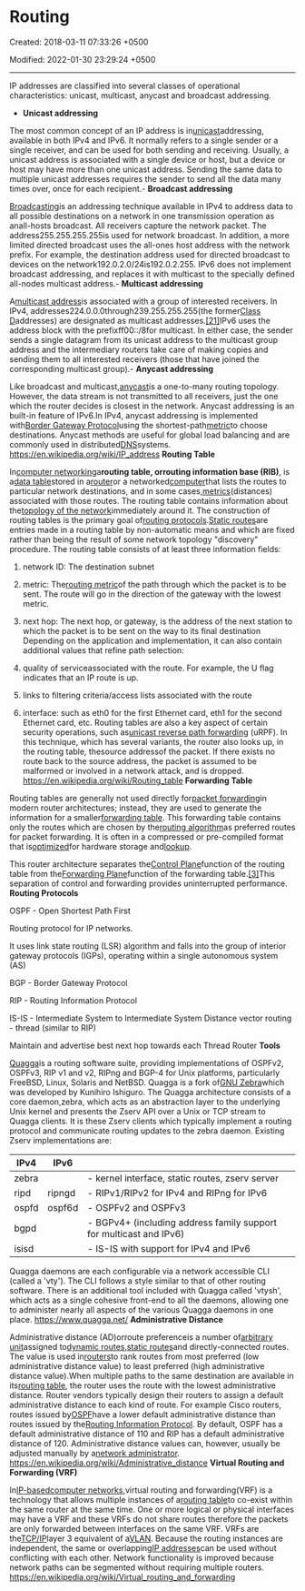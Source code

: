# Routing

Created: 2018-03-11 07:33:26 +0500

Modified: 2022-01-30 23:29:24 +0500

---

IP addresses are classified into several classes of operational characteristics: unicast, multicast, anycast and broadcast addressing.
-   **Unicast addressing**

The most common concept of an IP address is in[unicast](https://en.wikipedia.org/wiki/Unicast)addressing, available in both IPv4 and IPv6. It normally refers to a single sender or a single receiver, and can be used for both sending and receiving. Usually, a unicast address is associated with a single device or host, but a device or host may have more than one unicast address. Sending the same data to multiple unicast addresses requires the sender to send all the data many times over, once for each recipient.-   **Broadcast addressing**

[Broadcasting](https://en.wikipedia.org/wiki/Broadcasting_(computing))is an addressing technique available in IPv4 to address data to all possible destinations on a network in one transmission operation as anall-hosts broadcast. All receivers capture the network packet. The address255.255.255.255is used for network broadcast. In addition, a more limited directed broadcast uses the all-ones host address with the network prefix. For example, the destination address used for directed broadcast to devices on the network192.0.2.0/24is192.0.2.255.
IPv6 does not implement broadcast addressing, and replaces it with multicast to the specially defined all-nodes multicast address.-   **Multicast addressing**

A[multicast address](https://en.wikipedia.org/wiki/Multicast_address)is associated with a group of interested receivers. In IPv4, addresses224.0.0.0through239.255.255.255(the former[Class D](https://en.wikipedia.org/wiki/Classful_network)addresses) are designated as multicast addresses.[[21]](https://en.wikipedia.org/wiki/IP_address#cite_note-rfc5771-21)IPv6 uses the address block with the prefixff00::/8for multicast. In either case, the sender sends a single datagram from its unicast address to the multicast group address and the intermediary routers take care of making copies and sending them to all interested receivers (those that have joined the corresponding multicast group).-   **Anycast addressing**

Like broadcast and multicast,[anycast](https://en.wikipedia.org/wiki/Anycast)is a one-to-many routing topology. However, the data stream is not transmitted to all receivers, just the one which the router decides is closest in the network. Anycast addressing is an built-in feature of IPv6.In IPv4, anycast addressing is implemented with[Border Gateway Protocol](https://en.wikipedia.org/wiki/Border_Gateway_Protocol)using the shortest-path[metric](https://en.wikipedia.org/wiki/Metrics_(networking))to choose destinations. Anycast methods are useful for global load balancing and are commonly used in distributed[DNS](https://en.wikipedia.org/wiki/Domain_name_system)systems.
<https://en.wikipedia.org/wiki/IP_address>
**Routing Table**

In[computer networking](https://en.wikipedia.org/wiki/Computer_networking)a**routing table, orrouting information base (RIB)**, is a[data table](https://en.wikipedia.org/wiki/Data_table)stored in a[router](https://en.wikipedia.org/wiki/Router_(computing))or a networked[computer](https://en.wikipedia.org/wiki/Computer)that lists the routes to particular network destinations, and in some cases,[metrics](https://en.wikipedia.org/wiki/Metrics_(networking))(distances) associated with those routes. The routing table contains information about the[topology of the network](https://en.wikipedia.org/wiki/Network_topology)immediately around it. The construction of routing tables is the primary goal of[routing protocols](https://en.wikipedia.org/wiki/Routing_protocol).[Static routes](https://en.wikipedia.org/wiki/Static_route)are entries made in a routing table by non-automatic means and which are fixed rather than being the result of some network topology "discovery" procedure.
The routing table consists of at least three information fields:

1.  network ID: The destination subnet

2.  metric: The[routing metric](https://en.wikipedia.org/wiki/Routing_metric)of the path through which the packet is to be sent. The route will go in the direction of the gateway with the lowest metric.

3.  next hop: The next hop, or gateway, is the address of the next station to which the packet is to be sent on the way to its final destination
Depending on the application and implementation, it can also contain additional values that refine path selection:

1.  quality of serviceassociated with the route. For example, the U flag indicates that an IP route is up.

2.  links to filtering criteria/access lists associated with the route

3.  interface: such as eth0 for the first Ethernet card, eth1 for the second Ethernet card, etc.
Routing tables are also a key aspect of certain security operations, such as[unicast reverse path forwarding](https://en.wikipedia.org/wiki/Unicast_reverse_path_forwarding) (uRPF). In this technique, which has several variants, the router also looks up, in the routing table, thesource addressof the packet. If there exists no route back to the source address, the packet is assumed to be malformed or involved in a network attack, and is dropped.
<https://en.wikipedia.org/wiki/Routing_table>
**Forwarding Table**

Routing tables are generally not used directly for[packet forwarding](https://en.wikipedia.org/wiki/Packet_forwarding)in modern router architectures; instead, they are used to generate the information for a smaller[forwarding table](https://en.wikipedia.org/wiki/Forwarding_table). This forwarding table contains only the routes which are chosen by the[routing algorithm](https://en.wikipedia.org/wiki/Routing_algorithm)as preferred routes for packet forwarding. It is often in a compressed or pre-compiled format that is[optimized](https://en.wikipedia.org/wiki/Optimisation_(computer_science))for hardware storage and[lookup](https://en.wikipedia.org/wiki/Lookup).

This router architecture separates the[Control Plane](https://en.wikipedia.org/wiki/Control_Plane)function of the routing table from the[Forwarding Plane](https://en.wikipedia.org/wiki/Forwarding_Plane)function of the forwarding table.[[3]](https://en.wikipedia.org/wiki/Routing_table#cite_note-3)This separation of control and forwarding provides uninterrupted performance.
**Routing Protocols**

OSPF - Open Shortest Path First

Routing protocol for IP networks.

It uses link state routing (LSR) algorithm and falls into the group of interior gateway protocols (IGPs), operating within a single autonomous system (AS)

BGP - Border Gateway Protocol

RIP - Routing Information Protocol

IS-IS - Intermediate System to Intermediate System
Distance vector routing - thread (similar to RIP)

Maintain and advertise best next hop towards each Thread Router
**Tools**

[Quagga](http://www.quagga.net/)is a routing software suite, providing implementations of OSPFv2, OSPFv3, RIP v1 and v2, RIPng and BGP-4 for Unix platforms, particularly FreeBSD, Linux, Solaris and NetBSD. Quagga is a fork of[GNU Zebra](http://www.zebra.org/)which was developed by Kunihiro Ishiguro.
The Quagga architecture consists of a core daemon,zebra, which acts as an abstraction layer to the underlying Unix kernel and presents the Zserv API over a Unix or TCP stream to Quagga clients. It is these Zserv clients which typically implement a routing protocol and communicate routing updates to the zebra daemon. Existing Zserv implementations are:

| IPv4  | IPv6   |                                                                    |
|----------|----------|-----------------------------------------------------|
| zebra |       | - kernel interface, static routes, zserv server                    |
| ripd  | ripngd | - RIPv1/RIPv2 for IPv4 and RIPng for IPv6                          |
| ospfd | ospf6d | - OSPFv2 and OSPFv3                                                |
| bgpd  |       | - BGPv4+ (including address family support for multicast and IPv6) |
| isisd |       | - IS-IS with support for IPv4 and IPv6                             |
Quagga daemons are each configurable via a network accessible CLI (called a 'vty'). The CLI follows a style similar to that of other routing software. There is an additional tool included with Quagga called 'vtysh', which acts as a single cohesive front-end to all the daemons, allowing one to administer nearly all aspects of the various Quagga daemons in one place.
<https://www.quagga.net/>
**Administrative Distance**

Administrative distance (AD)orroute preferenceis a number of[arbitrary unit](https://en.wikipedia.org/wiki/Arbitrary_unit)assigned to[dynamic routes](https://en.wikipedia.org/wiki/Dynamic_route),[static routes](https://en.wikipedia.org/wiki/Static_route)and directly-connected routes. The value is used in[routers](https://en.wikipedia.org/wiki/Router_(computing))to rank routes from most preferred (low administrative distance value) to least preferred (high administrative distance value).When multiple paths to the same destination are available in its[routing table](https://en.wikipedia.org/wiki/Routing_table), the router uses the route with the lowest administrative distance.
Router vendors typically design their routers to assign a default administrative distance to each kind of route. For example Cisco routers, routes issued by[OSPF](https://en.wikipedia.org/wiki/OSPF)have a lower default administrative distance than routes issued by the[Routing Information Protocol](https://en.wikipedia.org/wiki/Routing_Information_Protocol). By default, OSPF has a default administrative distance of 110 and RIP has a default administrative distance of 120. Administrative distance values can, however, usually be adjusted manually by a[network administrator](https://en.wikipedia.org/wiki/Network_administrator).
<https://en.wikipedia.org/wiki/Administrative_distance>
**Virtual Routing and Forwarding (VRF)**

In[IP-based](https://en.wikipedia.org/wiki/Internet_Protocol)[computer networks](https://en.wikipedia.org/wiki/Computer_network),virtual routing and forwarding(VRF) is a technology that allows multiple instances of a[routing table](https://en.wikipedia.org/wiki/Routing_table)to co-exist within the same router at the same time. One or more logical or physical interfaces may have a VRF and these VRFs do not share routes therefore the packets are only forwarded between interfaces on the same VRF. VRFs are the[TCP/IP](https://en.wikipedia.org/wiki/Internet_Protocol)layer 3 equivalent of a[VLAN](https://en.wikipedia.org/wiki/VLAN). Because the routing instances are independent, the same or overlapping[IP addresses](https://en.wikipedia.org/wiki/IP_address)can be used without conflicting with each other. Network functionality is improved because network paths can be segmented without requiring multiple routers.
<https://en.wikipedia.org/wiki/Virtual_routing_and_forwarding>

